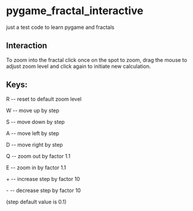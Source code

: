 # pygame_fractal_interactive

just a test code to learn pygame and fractals

## Interaction

To zoom into the fractal click once on the spot to zoom, drag the mouse to adjust zoom level and click again to initiate new calculation.

## Keys:

R -- reset to default zoom level

W -- move up by step

S -- move down by step

A -- move left by step

D -- move right by step

Q -- zoom out by factor 1.1

E -- zoom in by factor 1.1

\+ -- increase step by factor 10

\- -- decrease step by factor 10

(step default value is 0.1)
